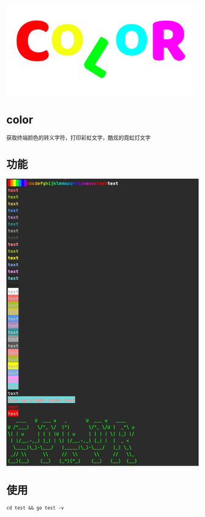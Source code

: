 ![icon](./assert/icon.png)

# color

获取终端颜色的转义字符，打印彩虹文字，酷炫的霓虹灯文字

# 功能

![feature](./assert/feature.png)

# 使用

```
cd test && go test -v
```